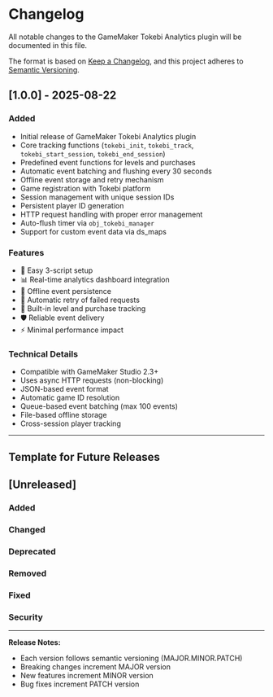 # Changelog

All notable changes to the GameMaker Tokebi Analytics plugin will be documented in this file.

The format is based on [Keep a Changelog](https://keepachangelog.com/en/1.0.0/),
and this project adheres to [Semantic Versioning](https://semver.org/spec/v2.0.0.html).

## [1.0.0] - 2025-08-22

### Added
- Initial release of GameMaker Tokebi Analytics plugin
- Core tracking functions (`tokebi_init`, `tokebi_track`, `tokebi_start_session`, `tokebi_end_session`)
- Predefined event functions for levels and purchases
- Automatic event batching and flushing every 30 seconds
- Offline event storage and retry mechanism
- Game registration with Tokebi platform
- Session management with unique session IDs
- Persistent player ID generation
- HTTP request handling with proper error management
- Auto-flush timer via `obj_tokebi_manager`
- Support for custom event data via ds_maps

### Features
- 🚀 Easy 3-script setup
- 📊 Real-time analytics dashboard integration
- 💾 Offline event persistence
- 🔄 Automatic retry of failed requests
- 🎯 Built-in level and purchase tracking
- 🛡️ Reliable event delivery
- ⚡ Minimal performance impact

### Technical Details
- Compatible with GameMaker Studio 2.3+
- Uses async HTTP requests (non-blocking)
- JSON-based event format
- Automatic game ID resolution
- Queue-based event batching (max 100 events)
- File-based offline storage
- Cross-session player tracking

---

## Template for Future Releases

## [Unreleased]

### Added
### Changed
### Deprecated
### Removed
### Fixed
### Security

---

**Release Notes:**
- Each version follows semantic versioning (MAJOR.MINOR.PATCH)
- Breaking changes increment MAJOR version
- New features increment MINOR version  
- Bug fixes increment PATCH version
